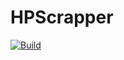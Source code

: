 # HPScrapper
[![Build](https://github.com/shantanu-verma-salpro/HPScrapper/actions/workflows/build.yml/badge.svg)](https://github.com/shantanu-verma-salpro/HPScrapper/actions/workflows/build.yml)
